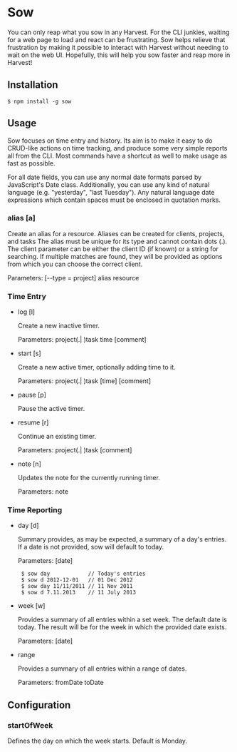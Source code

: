 # Sow

You can only reap what you sow in any Harvest. For the CLI junkies, waiting for a
web page to load and react can be frustrating. Sow helps relieve that frustration
by making it possible to interact with Harvest without needing to wait on the web
UI. Hopefully, this will help you sow faster and reap more in Harvest!

## Installation

    $ npm install -g sow


## Usage

Sow focuses on time entry and history. Its aim is to make it easy to do CRUD-like
actions on time tracking, and produce some very simple reports all from the CLI.
Most commands have a shortcut as well to make usage as fast as possible.

For all date fields, you can use any normal date formats parsed by JavaScript's
Date class. Additionally, you can use any kind of natural language (e.g.
"yesterday", "last Tuesday"). Any natural language date expressions which contain
spaces must be enclosed in quotation marks.


### alias [a]

Create an alias for a resource. Aliases can be created for clients, projects, and
tasks
The alias must be unique for its type and cannot
contain dots (.).
The client parameter can be either the client ID (if known) or a string for
searching. If multiple matches are found, they will be provided as options from
which you can choose the correct client.

Parameters: [--type = project] alias resource


### Time Entry

* log [l]

    Create a new inactive timer.

    Parameters: project(.| )task time [comment]

* start [s]

    Create a new active timer, optionally adding time to it.

    Parameters: project(.| )task [time] [comment]

* pause [p]

    Pause the active timer.

* resume [r]

    Continue an existing timer.

    Parameters: project(.| )task [comment]

* note [n]

    Updates the note for the currently running timer.

    Parameters: note


### Time Reporting

*  day [d]

    Summary provides, as may be expected, a summary of a day's entries. If a date
    is not provided, sow will default to today.

    Parameters: [date]

        $ sow day            // Today's entries
        $ sow d 2012-12-01   // 01 Dec 2012
        $ sow day 11/11/2011 // 11 Nov 2011
        $ sow d 7.11.2013    // 11 July 2013

* week [w]

    Provides a summary of all entries within a set week. The default date is
    today. The result will be for the week in which the provided date exists.

    Parameters: [date]

* range

    Provides a summary of all entries within a range of dates.

    Parameters: fromDate toDate


## Configuration

### startOfWeek

Defines the day on which the week starts. Default is Monday.
